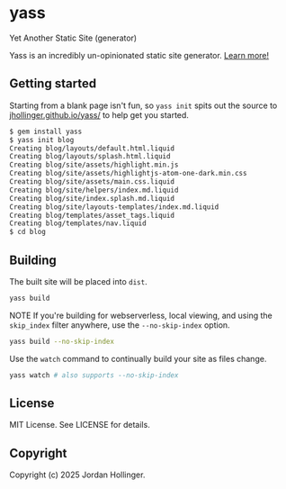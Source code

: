 # yass

Yet Another Static Site (generator)

Yass is an incredibly un-opinionated static site generator. [Learn more!](https://jhollinger.github.io/yass/)

## Getting started

Starting from a blank page isn't fun, so `yass init` spits out the source to [jhollinger.github.io/yass/](https://jhollinger.github.io/yass/) to help get you started.

```bash
$ gem install yass
$ yass init blog
Creating blog/layouts/default.html.liquid
Creating blog/layouts/splash.html.liquid
Creating blog/site/assets/highlight.min.js
Creating blog/site/assets/highlightjs-atom-one-dark.min.css
Creating blog/site/assets/main.css.liquid
Creating blog/site/helpers/index.md.liquid
Creating blog/site/index.splash.md.liquid
Creating blog/site/layouts-templates/index.md.liquid
Creating blog/templates/asset_tags.liquid
Creating blog/templates/nav.liquid
$ cd blog
```

## Building

The built site will be placed into `dist`.

```bash
yass build
```

NOTE If you're building for webserverless, local viewing, and using the `skip_index` filter anywhere, use the `--no-skip-index` option.

```bash
yass build --no-skip-index
```

Use the `watch` command to continually build your site as files change.

```bash
yass watch # also supports --no-skip-index
```

## License

MIT License. See LICENSE for details.

## Copyright

Copyright (c) 2025 Jordan Hollinger.
